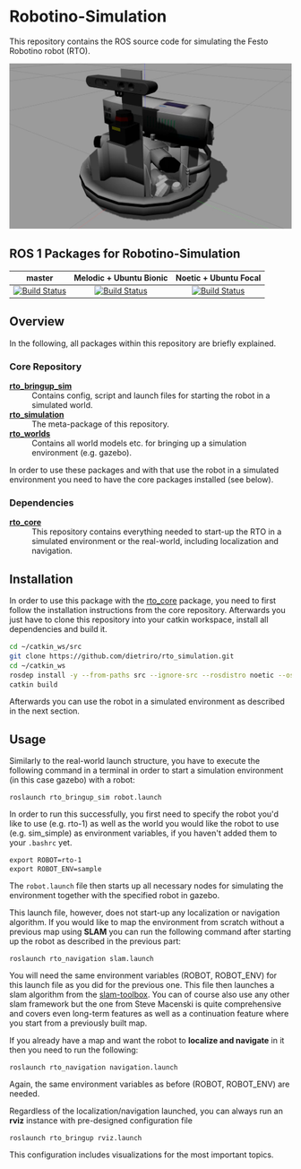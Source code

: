 # Robotino-Simulation

This repository contains the ROS source code for simulating the Festo Robotino robot (RTO). 

![Robotino (RTO) simulated in Gazebo](rto_img_simulation.jpg "RTO in Gazebo")

## ROS 1 Packages for Robotino-Simulation
|master|Melodic + Ubuntu Bionic|Noetic + Ubuntu Focal|
|:---:|:---:|:---:|
|[![Build Status](https://travis-ci.com/dietriro/rto_simulation.svg?branch=master)](https://travis-ci.com/dietriro/rto_simulation)|[![Build Status](https://travis-ci.com/dietriro/rto_simulation.svg?branch=melodic-devel)](https://travis-ci.com/dietriro/rto_simulation)|[![Build Status](https://travis-ci.com/dietriro/rto_simulation.svg?branch=noetic-devel)](https://travis-ci.com/dietriro/rto_simulation)|


## Overview

In the following, all packages within this repository are briefly explained.

### Core Repository

<dl>
  <dt><strong><a href="https://github.com/dietriro/rto_simulation/tree/noetic-devel/rto_bringup_sim">rto_bringup_sim</a></strong></dt>
  <dd> Contains config, script and launch files for starting the robot in a simulated world. </dd>
  <dt><strong><a href="https://github.com/dietriro/rto_simulation/tree/noetic-devel/rto_simulation">rto_simulation</a></strong></dt>
  <dd> The meta-package of this repository. </dd>
  <dt><strong><a href="https://github.com/dietriro/rto_simulation/tree/noetic-devel/rto_worlds">rto_worlds</a></strong></dt>
  <dd> Contains all world models etc. for bringing up a simulation environment (e.g. gazebo). </dd>
</dl>

In order to use these packages and with that use the robot in a simulated environment you need to have the core packages installed (see below).

### Dependencies

<dl>
  <dt><strong><a href="https://github.com/dietriro/rto_core">rto_core</a></strong></dt>
  <dd> This repository contains everything needed to start-up the RTO in a simulated environment or the real-world, including localization and navigation. </dd>
</dl>

## Installation

In order to use this package with the [rto_core](https://github.com/dietriro/rto_core) package, you need to first follow the installation instructions from the core repository. Afterwards you just have to clone this repository into your catkin workspace, install all dependencies and build it.

```bash
cd ~/catkin_ws/src
git clone https://github.com/dietriro/rto_simulation.git
cd ~/catkin_ws
rosdep install -y --from-paths src --ignore-src --rosdistro noetic --os=ubuntu:focal
catkin build
```

Afterwards you can use the robot in a simulated environment as described in the next section.

## Usage

Similarly to the real-world launch structure, you have to execute the following command in a terminal in order to start a simulation environment (in this case gazebo) with a robot:

    roslaunch rto_bringup_sim robot.launch

In order to run this successfully, you first need to specify the robot you'd like to use (e.g. rto-1) as well as the world you would like the robot to use (e.g. sim_simple) as environment variables, if you haven't added them to your `.bashrc` yet.

    export ROBOT=rto-1
    export ROBOT_ENV=sample

The `robot.launch` file then starts up all necessary nodes for simulating the environment together with the specified robot in gazebo. 

This launch file, however, does not start-up any localization or navigation algorithm. If you would like to map the environment from scratch without a previous map using **SLAM** you can run the following command after starting up the robot as described in the previous part:

    roslaunch rto_navigation slam.launch

You will need the same environment variables (ROBOT, ROBOT_ENV) for this launch file as you did for the previous one. This file then launches a slam algorithm from the [slam-toolbox](https://github.com/SteveMacenski/slam_toolbox). You can of course also use any other slam framework but the one from Steve Macenski is quite comprehensive and covers even long-term features as well as a continuation feature where you start from a previously built map.

If you already have a map and want the robot to **localize and navigate** in it then you need to run the following:

    roslaunch rto_navigation navigation.launch

Again, the same environment variables as before (ROBOT, ROBOT_ENV) are needed. 

Regardless of the localization/navigation launched, you can always run an **rviz** instance with pre-designed configuration file

    roslaunch rto_bringup rviz.launch

This configuration includes visualizations for the most important topics.